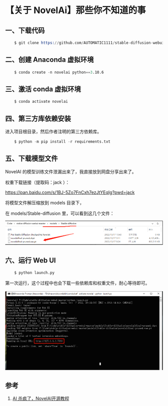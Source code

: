 # 【关于 NovelAi】那些你不知道的事

## 一、下载代码

```s
    $ git clone https://github.com/AUTOMATIC1111/stable-diffusion-webui
```

## 二、创建 Anaconda 虚拟环境

```s
    $ conda create -n novelai python==3.10.6
```

## 三、激活 conda 虚拟环境

```s
    $ conda activate novelai
```

## 四、第三方库依赖安装

进入项目根目录，然后作者注明的第三方依赖库。

```s
    $ python -m pip install -r requirements.txt
```

## 五、下载模型文件

NovelAI 的模型训练文件泄漏出来了，我直接放到网盘分享出来了。

权重下载链接（提取码：jack ）：

https://pan.baidu.com/s/1BJ-5Zo7FnCxh7ezJtYEqIg?pwd=jack 

将模型文件解压缩放到 models 目录下，

在 models/Stable-diffusion 里，可以看到这几个文件：

![](img/QQ截图20221129204128.png)

## 六、运行 Web UI

```s
    $ python launch.py
```

第一次运行，这个过程中也会下载一些依赖库和权重文件，耐心等待即可。

![](img/QQ截图20221129204249.png)



## 参考

1. [AI 杀疯了，NovelAI开源教程](https://cloud.tencent.com/developer/article/2145004)